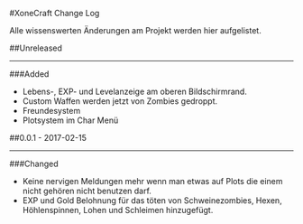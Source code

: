 #XoneCraft Change Log

Alle wissenswerten Änderungen am Projekt werden hier aufgelistet.

##Unreleased
* * *
###Added
  - Lebens-, EXP- und Levelanzeige am oberen Bildschirmrand.
  - Custom Waffen werden jetzt von Zombies gedroppt.
  - Freundesystem
  - Plotsystem im Char Menü

##0.0.1 - 2017-02-15
* * *
###Changed
  - Keine nervigen Meldungen mehr wenn man etwas auf Plots die einem nicht gehören nicht benutzen darf.
  - EXP und Gold Belohnung für das töten von Schweinezombies, Hexen, Höhlenspinnen, Lohen und Schleimen hinzugefügt.
